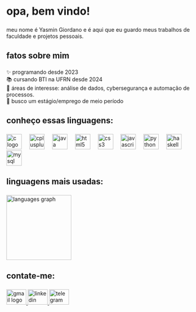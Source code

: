 <h1 align="left">opa, bem vindo!</h1>

###

<p align="left">meu nome é Yasmin Giordano e é aqui que eu guardo meus trabalhos de faculdade e projetos pessoais.</p>

###

<h2 align="left">fatos sobre mim</h2>

###

<p align="left">✨ programando desde 2023<br>📚  cursando BTI na UFRN desde 2024<br>🎯 áreas de interesse: análise de dados, cybersegurança e automação de processos.<br>👔 busco um estágio/emprego de meio período</p>

###

<h2 align="left">conheço essas linguagens:</h2>

###

<div align="left">
  <img src="https://cdn.jsdelivr.net/gh/devicons/devicon/icons/c/c-original.svg" height="40" alt="c logo"  />
  <img width="12" />
  <img src="https://cdn.jsdelivr.net/gh/devicons/devicon/icons/cplusplus/cplusplus-original.svg" height="40" alt="cplusplus logo"  />
  <img width="12" />
  <img src="https://cdn.jsdelivr.net/gh/devicons/devicon/icons/java/java-original.svg" height="40" alt="java logo"  />
  <img width="12" />
  <img src="https://cdn.jsdelivr.net/gh/devicons/devicon/icons/html5/html5-original.svg" height="40" alt="html5 logo"  />
  <img width="12" />
  <img src="https://cdn.jsdelivr.net/gh/devicons/devicon/icons/css3/css3-original.svg" height="40" alt="css3 logo"  />
  <img width="12" />
  <img src="https://cdn.jsdelivr.net/gh/devicons/devicon/icons/javascript/javascript-original.svg" height="40" alt="javascript logo"  />
  <img width="12" />
  <img src="https://cdn.jsdelivr.net/gh/devicons/devicon/icons/python/python-original.svg" height="40" alt="python logo"  />
  <img width="12" />
  <img src="https://cdn.jsdelivr.net/gh/devicons/devicon/icons/haskell/haskell-original.svg" height="40" alt="haskell logo"  />
  <img width="12" />
  <img src="https://cdn.jsdelivr.net/gh/devicons/devicon/icons/mysql/mysql-original.svg" height="40" alt="mysql logo"  />
</div>

###

<h2 align="left">linguagens mais usadas:</h2>

###

<div align="left">
  <img src="https://github-readme-stats.vercel.app/api/top-langs?username=minkyzecapagods&locale=pt-br&hide_title=true&layout=compact&card_width=320&langs_count=6&theme=dracula&hide_border=true&order=2" height="170" alt="languages graph"  />
</div>

###

<h2 align="left">contate-me:</h2>

###

<div align="left">
  <a href="mailto:giordanoyasmin06@gmail.com" target="_blank" rel="noopener noreferrer">
    <img src="https://raw.githubusercontent.com/maurodesouza/profile-readme-generator/master/src/assets/icons/social/gmail/default.svg" width="52" height="40" alt="gmail logo"  />
  </a>
  <a href="https://www.linkedin.com/in/yasmin-giordano-9544382a9/" target="_blank" rel="noopener noreferrer">
    <img src="https://raw.githubusercontent.com/maurodesouza/profile-readme-generator/master/src/assets/icons/social/linkedin/default.svg" width="52" height="40" alt="linkedin logo"  />
  </a>
  <a href="https://t.me/minkyzecapagods" target="_blank" rel="noopener noreferrer">
    <img src="https://raw.githubusercontent.com/maurodesouza/profile-readme-generator/master/src/assets/icons/social/telegram/default.svg" width="52" height="40" alt="telegram logo"  />
  </a>
</div>

###
